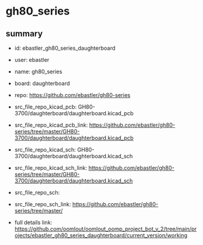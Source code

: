 # gh80_series
 
## summary 
* id: ebastler_gh80_series_daughterboard
* user: ebastler
* name: gh80_series
* board: daughterboard
* repo: https://github.com/ebastler/gh80-series
* src_file_repo_kicad_pcb: GH80-3700/daughterboard/daughterboard.kicad_pcb
* src_file_repo_kicad_pcb_link: https://github.com/ebastler/gh80-series/tree/master/GH80-3700/daughterboard/daughterboard.kicad_pcb
* src_file_repo_kicad_sch: GH80-3700/daughterboard/daughterboard.kicad_sch
* src_file_repo_kicad_sch_link: https://github.com/ebastler/gh80-series/tree/master/GH80-3700/daughterboard/daughterboard.kicad_sch

* src_file_repo_sch: 
* src_file_repo_sch_link: https://github.com/ebastler/gh80-series/tree/master/
* full details link: https://github.com/oomlout/oomlout_oomp_project_bot_v_2/tree/main/projects/ebastler_gh80_series_daughterboard/current_version/working  






